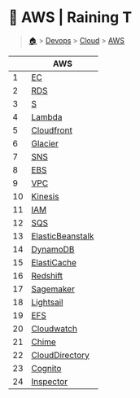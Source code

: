 # 🔑 AWS  | Raining T

> [🏠](/.) > [Devops](/./devops) > [Cloud](/./devops/cloud) > [AWS](/./devops/cloud/AWS)

<table><thead><tr><th></th><th>AWS</th></tr></thead><tbody><tr><td>1</td><td><a href=".//devops/cloud/AWS/01-EC2">EC</a></td></tr><tr><td>2</td><td><a href=".//devops/cloud/AWS/02-RDS">RDS</a></td></tr><tr><td>3</td><td><a href=".//devops/cloud/AWS/03-S3">S</a></td></tr><tr><td>4</td><td><a href=".//devops/cloud/AWS/04-Lambda">Lambda</a></td></tr><tr><td>5</td><td><a href=".//devops/cloud/AWS/05-Cloudfront">Cloudfront</a></td></tr><tr><td>6</td><td><a href=".//devops/cloud/AWS/06-Glacier">Glacier</a></td></tr><tr><td>7</td><td><a href=".//devops/cloud/AWS/07-SNS">SNS</a></td></tr><tr><td>8</td><td><a href=".//devops/cloud/AWS/08-EBS">EBS</a></td></tr><tr><td>9</td><td><a href=".//devops/cloud/AWS/09-VPC">VPC</a></td></tr><tr><td>10</td><td><a href=".//devops/cloud/AWS/10-Kinesis">Kinesis</a></td></tr><tr><td>11</td><td><a href=".//devops/cloud/AWS/11-IAM">IAM</a></td></tr><tr><td>12</td><td><a href=".//devops/cloud/AWS/12-SQS">SQS</a></td></tr><tr><td>13</td><td><a href=".//devops/cloud/AWS/13-ElasticBeanstalk">ElasticBeanstalk</a></td></tr><tr><td>14</td><td><a href=".//devops/cloud/AWS/14-DynamoDB">DynamoDB</a></td></tr><tr><td>15</td><td><a href=".//devops/cloud/AWS/15-ElastiCache">ElastiCache</a></td></tr><tr><td>16</td><td><a href=".//devops/cloud/AWS/16-Redshift">Redshift</a></td></tr><tr><td>17</td><td><a href=".//devops/cloud/AWS/17-Sagemaker">Sagemaker</a></td></tr><tr><td>18</td><td><a href=".//devops/cloud/AWS/18-Lightsail">Lightsail</a></td></tr><tr><td>19</td><td><a href=".//devops/cloud/AWS/19-EFS">EFS</a></td></tr><tr><td>20</td><td><a href=".//devops/cloud/AWS/20-Cloudwatch">Cloudwatch</a></td></tr><tr><td>21</td><td><a href=".//devops/cloud/AWS/21-Chime">Chime</a></td></tr><tr><td>22</td><td><a href=".//devops/cloud/AWS/22-CloudDirectory">CloudDirectory</a></td></tr><tr><td>23</td><td><a href=".//devops/cloud/AWS/23-Cognito">Cognito</a></td></tr><tr><td>24</td><td><a href=".//devops/cloud/AWS/24-Inspector">Inspector</a></td></tr></tbody></table>

